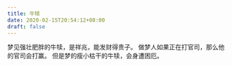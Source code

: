 ```yaml
---
title: 牛犊
date: 2020-02-15T20:54:12+08:00
draft: false
---
```


梦见强壮肥胖的牛犊，是祥兆，能发财得贵子。
做梦人如果正在打官司，那么他的官司会打赢。
但是梦的瘦小枯干的牛犊，会身遭困厄。
